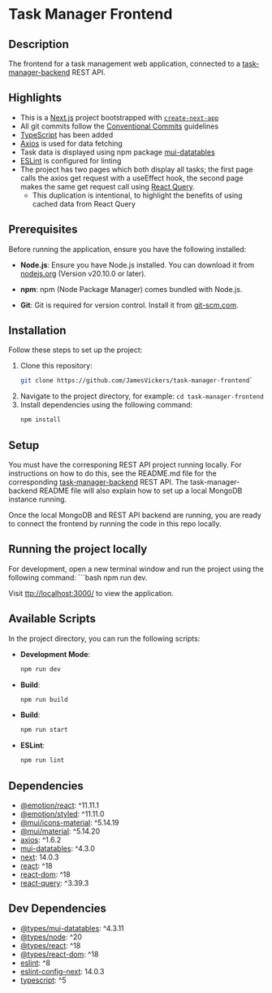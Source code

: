 # Task Manager Frontend

## Description

The frontend for a task management web application, connected to a [task-manager-backend](https://github.com/JamesVickers/task-manager-backend) REST API.

## Highlights

- This is a [Next.js](https://nextjs.org/) project bootstrapped with [`create-next-app`](https://github.com/vercel/next.js/tree/canary/packages/create-next-app)
- All git commits follow the [Conventional Commits](https://www.conventionalcommits.org/en/v1.0.0/) guidelines
- [TypeScript](https://www.typescriptlang.org/download) has been added
- [Axios](https://www.npmjs.com/package/axios) is used for data fetching 
- Task data is displayed using npm package [mui-datatables](https://www.npmjs.com/package/mui-datatables)
- [ESLint](https://eslint.org/) is configured for linting
- The project has two pages which both display all tasks; the first page calls the axios get request with a useEffect hook, the second page makes the same get request call using [React Query](https://www.npmjs.com/package/react-query).
  - This duplication is intentional, to highlight the benefits of using cached data from React Query

## Prerequisites

Before running the application, ensure you have the following installed:

- **Node.js**: Ensure you have Node.js installed. You can download it from [nodejs.org](https://nodejs.org/) (Version v20.10.0 or later).

- **npm**: npm (Node Package Manager) comes bundled with Node.js.

- **Git**: Git is required for version control. Install it from [git-scm.com](https://git-scm.com/downloads).

## Installation

Follow these steps to set up the project:

1. Clone this repository: 
    ```bash 
    git clone https://github.com/JamesVickers/task-manager-frontend`
2. Navigate to the project directory, for example: `cd task-manager-frontend`
3. Install dependencies using the following command:
    ```bash 
    npm install

## Setup

You must have the corresponing REST API project running locally. For instructions on how to do this, see the README.md file for the corresponding [task-manager-backend](https://github.com/JamesVickers/task-manager-backend/blob/main/README.md) REST API. The task-manager-backend README file will also explain how to set up a local MongoDB instance running.

Once the local MongoDB and REST API backend are running, you are ready to connect the frontend by running the code in this repo locally.

## Running the project locally

For development, open a new terminal window and run the project using the following command:
    ```bash 
    npm run dev.

Visit [ttp://localhost:3000/](http://localhost:3000/) to view the application. 

## Available Scripts

In the project directory, you can run the following scripts:

- **Development Mode**: 
  ```bash
  npm run dev

- **Build**: 
  ```bash
  npm run build

- **Build**: 
  ```bash
  npm run start
  
- **ESLint**: 
  ```bash
  npm run lint

## Dependencies
- [@emotion/react](https://github.com/emotion-js/emotion): ^11.11.1
- [@emotion/styled](https://github.com/emotion-js/emotion): ^11.11.0
- [@mui/icons-material](https://mui.com/): ^5.14.19
- [@mui/material](https://mui.com/): ^5.14.20
- [axios](https://github.com/axios/axios): ^1.6.2
- [mui-datatables](https://github.com/gregnb/mui-datatables): ^4.3.0
- [next](https://nextjs.org/): 14.0.3
- [react](https://reactjs.org/): ^18
- [react-dom](https://reactjs.org/): ^18
- [react-query](https://react-query.tanstack.com/): ^3.39.3

## Dev Dependencies
- [@types/mui-datatables](https://github.com/gregnb/mui-datatables): ^4.3.11
- [@types/node](https://github.com/DefinitelyTyped/DefinitelyTyped): ^20
- [@types/react](https://github.com/DefinitelyTyped/DefinitelyTyped): ^18
- [@types/react-dom](https://github.com/DefinitelyTyped/DefinitelyTyped): ^18
- [eslint](https://eslint.org/): ^8
- [eslint-config-next](https://github.com/vercel/eslint-config-next): 14.0.3
- [typescript](https://www.typescriptlang.org/): ^5
